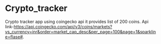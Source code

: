 ﻿# Crypto_tracker
Crypto tracker app using coingecko api it provides list of 200 coins.
Api link-https://api.coingecko.com/api/v3/coins/markets?vs_currency=inr&order=market_cap_desc&per_page=100&page=1&sparkline=flase#.
